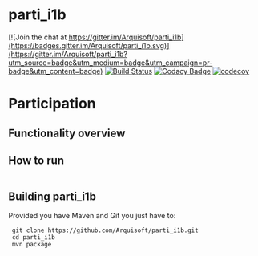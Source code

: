 
# parti_i1b

[![Join the chat at https://gitter.im/Arquisoft/parti_i1b](https://badges.gitter.im/Arquisoft/parti_i1b.svg)](https://gitter.im/Arquisoft/parti_i1b?utm_source=badge&utm_medium=badge&utm_campaign=pr-badge&utm_content=badge)
[![Build Status](https://travis-ci.org/Arquisoft/parti_i1b.svg?branch=master)](https://travis-ci.org/Arquisoft/parti_i1b)
[![Codacy Badge](https://api.codacy.com/project/badge/Grade/e680327c40a44a6b8378a8171066e341)](https://www.codacy.com/app/jelabra/parti_i1b?utm_source=github.com&utm_medium=referral&utm_content=Arquisoft/parti_i1b&utm_campaign=badger)
[![codecov](https://codecov.io/gh/Arquisoft/parti_i1b/branch/master/graph/badge.svg)](https://codecov.io/gh/Arquisoft/parti_i1b)

# Participation
## Functionality overview
## How to run
```
```
## Building parti_i1b
Provided you have Maven and Git you just have to:
```
 git clone https://github.com/Arquisoft/parti_i1b.git
 cd parti_i1b
 mvn package
```
